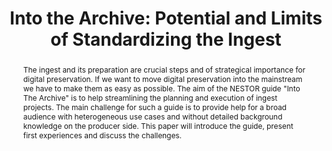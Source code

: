 ---
abstract: The ingest and its preparation are crucial steps and of strategical importance
  for digital preservation. If we want to move digital preservation into the mainstream
  we have to make them as easy as possible. The aim of the NESTOR guide "Into The
  Archive" is to help streamlining the planning and execution of ingest projects.
  The main challenge for such a guide is to provide help for a broad audience with
  heterogeneous use cases and without detailed background knowledge on the producer
  side. This paper will introduce the guide, present first experiences and discuss
  the challenges.
creators:
- Jens Ludwig
date: null
document_url: https://services.phaidra.univie.ac.at/api/object/o:294012/download
grand_parent: iPRES
institutions: []
keywords:
- san francisco
landing_page_url: https://phaidra.univie.ac.at/o:294012
language: eng
layout: publication
license: CC BY-SA 3.0 AT
notes_url: null
parent: iPRES 2009
publication_type: paper
size: 695165
slides_url: null
source_name: iPRES
stream_url: null
title: 'Into the Archive: Potential and Limits of Standardizing the Ingest'
year: 2009
---